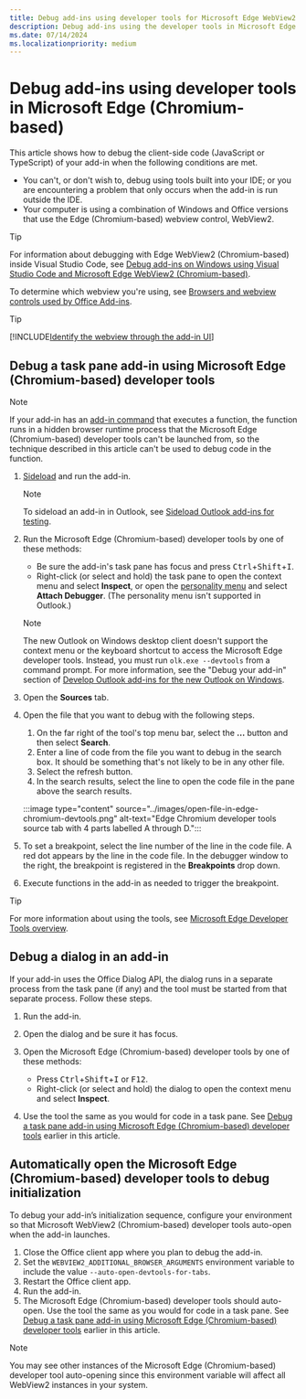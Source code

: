 ```yaml
---
title: Debug add-ins using developer tools for Microsoft Edge WebView2
description: Debug add-ins using the developer tools in Microsoft Edge WebView2 (Chromium-based).
ms.date: 07/14/2024
ms.localizationpriority: medium
---
```


# Debug add-ins using developer tools in Microsoft Edge (Chromium-based)

This article shows how to debug the client-side code (JavaScript or TypeScript) of your add-in when the following conditions are met.

- You can't, or don't wish to, debug using tools built into your IDE; or you are encountering a problem that only occurs when the add-in is run outside the IDE.
- Your computer is using a combination of Windows and Office versions that use the Edge (Chromium-based) webview control, WebView2.

> [!TIP]
> For information about debugging with Edge WebView2 (Chromium-based) inside Visual Studio Code, see [Debug add-ins on Windows using Visual Studio Code and Microsoft Edge WebView2 (Chromium-based)](debug-desktop-using-edge-chromium.md).

To determine which webview you're using, see [Browsers and webview controls used by Office Add-ins](../concepts/browsers-used-by-office-web-add-ins.md).

> [!TIP]
> [!INCLUDE[Identify the webview through the add-in UI](../includes/identify-webview-in-ui.md)]

## Debug a task pane add-in using Microsoft Edge (Chromium-based) developer tools

> [!NOTE]
> If your add-in has an [add-in command](../design/add-in-commands.md) that executes a function, the function runs in a hidden browser runtime process that the Microsoft Edge (Chromium-based) developer tools can't be launched from, so the technique described in this article can't be used to debug code in the function.

1. [Sideload](test-debug-non-local-server.md) and run the add-in.

    > [!NOTE]
    > To sideload an add-in in Outlook, see [Sideload Outlook add-ins for testing](../outlook/sideload-outlook-add-ins-for-testing.md).

1. Run the Microsoft Edge (Chromium-based) developer tools by one of these methods:

   - Be sure the add-in's task pane has focus and press <kbd>Ctrl</kbd>+<kbd>Shift</kbd>+<kbd>I</kbd>.
   - Right-click (or select and hold) the task pane to open the context menu and select **Inspect**, or open the [personality menu](../design/task-pane-add-ins.md#personality-menu) and select **Attach Debugger**. (The personality menu isn't supported in Outlook.)

   > [!NOTE]
   > The new Outlook on Windows desktop client doesn't support the context menu or the keyboard shortcut to access the Microsoft Edge developer tools. Instead, you must run `olk.exe --devtools` from a command prompt. For more information, see the "Debug your add-in" section of [Develop Outlook add-ins for the new Outlook on Windows](../outlook/one-outlook.md#debug-your-add-in).

1. Open the **Sources** tab.
1. Open the file that you want to debug with the following steps.

   1. On the far right of the tool's top menu bar, select the **...** button and then select **Search**.
   1. Enter a line of code from the file you want to debug in the search box. It should be something that's not likely to be in any other file.
   1. Select the refresh button.
   1. In the search results, select the line to open the code file in the pane above the search results.

   :::image type="content" source="../images/open-file-in-edge-chromium-devtools.png" alt-text="Edge Chromium developer tools source tab with 4 parts labelled A through D.":::

1. To set a breakpoint, select the line number of the line in the code file. A red dot appears by the line in the code file. In the debugger window to the right, the breakpoint is registered in the **Breakpoints** drop down.
1. Execute functions in the add-in as needed to trigger the breakpoint.

> [!TIP]
> For more information about using the tools, see [Microsoft Edge Developer Tools overview](/microsoft-edge/devtools-guide-chromium/).

## Debug a dialog in an add-in

If your add-in uses the Office Dialog API, the dialog runs in a separate process from the task pane (if any) and the tool must be started from that separate process. Follow these steps.

1. Run the add-in.
1. Open the dialog and be sure it has focus.
1. Open the Microsoft Edge (Chromium-based) developer tools by one of these methods:

   - Press <kbd>Ctrl</kbd>+<kbd>Shift</kbd>+<kbd>I</kbd> or <kbd>F12</kbd>.
   - Right-click (or select and hold) the dialog to open the context menu and select **Inspect**.

1. Use the tool the same as you would for code in a task pane. See [Debug a task pane add-in using Microsoft Edge (Chromium-based) developer tools](#debug-a-task-pane-add-in-using-microsoft-edge-chromium-based-developer-tools) earlier in this article.

## Automatically open the Microsoft Edge (Chromium-based) developer tools to debug initialization

To debug your add-in’s initialization sequence, configure your environment so that Microsoft WebView2 (Chromium-based) developer tools auto-open when the add-in launches.

1. Close the Office client app where you plan to debug the add-in.
1. Set the `WEBVIEW2_ADDITIONAL_BROWSER_ARGUMENTS` environment variable to include the value `--auto-open-devtools-for-tabs`.
1. Restart the Office client app.
1. Run the add-in.
1. The Microsoft Edge (Chromium-based) developer tools should auto-open. Use the tool the same as you would for code in a task pane. See [Debug a task pane add-in using Microsoft Edge (Chromium-based) developer tools](#debug-a-task-pane-add-in-using-microsoft-edge-chromium-based-developer-tools) earlier in this article.

 > [!NOTE]
 > You may see other instances of the Microsoft Edge (Chromium-based) developer tool auto-opening since this environment variable will affect all WebView2 instances in your system.
